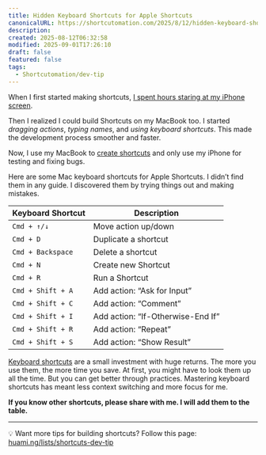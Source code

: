 ```yaml
---
title: Hidden Keyboard Shortcuts for Apple Shortcuts
canonicalURL: https://shortcutomation.com/2025/8/12/hidden-keyboard-shortcuts-for-apple-shortcuts
description:
created: 2025-08-12T06:32:58
modified: 2025-09-01T17:26:10
draft: false
featured: false
tags:
  - Shortcutomation/dev-tip
---
```


When I first started making shortcuts, [I spent hours staring at my iPhone screen](a-nighttime-routine-i-do-every-day.md).

Then I realized I could build Shortcuts on my MacBook too. I started _dragging actions_, _typing names_, and _using keyboard shortcuts_. This made the development process smoother and faster.

Now, I use my MacBook to [create shortcuts](https://github.com/huaminghuangtw/Shortcutomation/releases) and only use my iPhone for testing and fixing bugs.

Here are some Mac keyboard shortcuts for Apple Shortcuts. I didn’t find them in any guide. I discovered them by trying things out and making mistakes.

| Keyboard Shortcut        | Description                       |
| --------------- | --------------------------------- |
| `Cmd + ↑/↓`       | Move action up/down               |
| `Cmd + D`         | Duplicate a shortcut              |
| `Cmd + Backspace` | Delete a shortcut                 |
| `Cmd + N`         | Create new Shortcut               |
| `Cmd + R`         | Run a Shortcut                    |
| `Cmd + Shift + A` | Add action: “Ask for Input”       |
| `Cmd + Shift + C` | Add action: “Comment”             |
| `Cmd + Shift + I` | Add action: “If-Otherwise-End If” |
| `Cmd + Shift + R` | Add action: “Repeat”              |
| `Cmd + Shift + S` | Add action: “Show Result”         |

[Keyboard shortcuts](https://huami.ng/lists/keyboard-hotkey/) are a small investment with huge returns. The more you use them, the more time you save. At first, you might have to look them up all the time. But you can get better through practices. Mastering keyboard shortcuts has meant less context switching and more focus for me.

**If you know other shortcuts, please share with me. I will add them to the table.**

---

💡 Want more tips for building shortcuts? Follow this page: [huami.ng/lists/shortcuts-dev-tip](https://huami.ng/lists/shortcuts-dev-tip)
